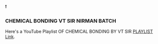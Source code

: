 :heavy_exclamation_mark:
### CHEMICAL BONDING VT SIR NIRMAN BATCH 

Here's a YouTube Playlist OF CHEMICAL BONDING BY VT SIR [PLAYLIST  Link](https://youtube.com/playlist?list=PLJZKPYk_mu6aTo6PX7QjLbds7ckYsGiO_ "CHEMICAL BONDING VT SIR ").
